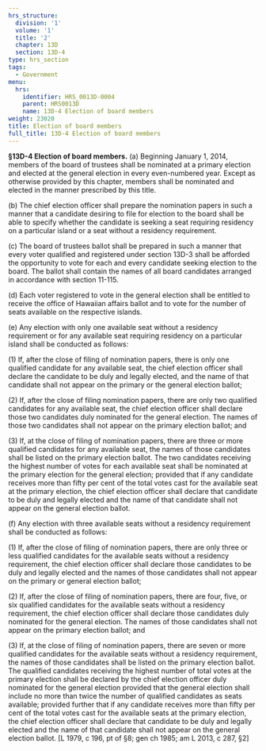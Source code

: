 ```yaml
---
hrs_structure:
  division: '1'
  volume: '1'
  title: '2'
  chapter: 13D
  section: 13D-4
type: hrs_section
tags:
  - Government
menu:
  hrs:
    identifier: HRS_0013D-0004
    parent: HRS0013D
    name: 13D-4 Election of board members
weight: 23020
title: Election of board members
full_title: 13D-4 Election of board members
---
```

**§13D-4 Election of board members.** (a) Beginning January 1, 2014, members of the board of trustees shall be nominated at a primary election and elected at the general election in every even-numbered year. Except as otherwise provided by this chapter, members shall be nominated and elected in the manner prescribed by this title.

(b) The chief election officer shall prepare the nomination papers in such a manner that a candidate desiring to file for election to the board shall be able to specify whether the candidate is seeking a seat requiring residency on a particular island or a seat without a residency requirement.

(c) The board of trustees ballot shall be prepared in such a manner that every voter qualified and registered under section 13D-3 shall be afforded the opportunity to vote for each and every candidate seeking election to the board. The ballot shall contain the names of all board candidates arranged in accordance with section 11-115.

(d) Each voter registered to vote in the general election shall be entitled to receive the office of Hawaiian affairs ballot and to vote for the number of seats available on the respective islands.

(e) Any election with only one available seat without a residency requirement or for any available seat requiring residency on a particular island shall be conducted as follows:

(1) If, after the close of filing of nomination papers, there is only one qualified candidate for any available seat, the chief election officer shall declare the candidate to be duly and legally elected, and the name of that candidate shall not appear on the primary or the general election ballot;

(2) If, after the close of filing nomination papers, there are only two qualified candidates for any available seat, the chief election officer shall declare those two candidates duly nominated for the general election. The names of those two candidates shall not appear on the primary election ballot; and

(3) If, at the close of filing of nomination papers, there are three or more qualified candidates for any available seat, the names of those candidates shall be listed on the primary election ballot. The two candidates receiving the highest number of votes for each available seat shall be nominated at the primary election for the general election; provided that if any candidate receives more than fifty per cent of the total votes cast for the available seat at the primary election, the chief election officer shall declare that candidate to be duly and legally elected and the name of that candidate shall not appear on the general election ballot.

(f) Any election with three available seats without a residency requirement shall be conducted as follows:

(1) If, after the close of filing of nomination papers, there are only three or less qualified candidates for the available seats without a residency requirement, the chief election officer shall declare those candidates to be duly and legally elected and the names of those candidates shall not appear on the primary or general election ballot;

(2) If, after the close of filing of nomination papers, there are four, five, or six qualified candidates for the available seats without a residency requirement, the chief election officer shall declare those candidates duly nominated for the general election. The names of those candidates shall not appear on the primary election ballot; and

(3) If, at the close of filing of nomination papers, there are seven or more qualified candidates for the available seats without a residency requirement, the names of those candidates shall be listed on the primary election ballot. The qualified candidates receiving the highest number of total votes at the primary election shall be declared by the chief election officer duly nominated for the general election provided that the general election shall include no more than twice the number of qualified candidates as seats available; provided further that if any candidate receives more than fifty per cent of the total votes cast for the available seats at the primary election, the chief election officer shall declare that candidate to be duly and legally elected and the name of that candidate shall not appear on the general election ballot. [L 1979, c 196, pt of §8; gen ch 1985; am L 2013, c 287, §2]